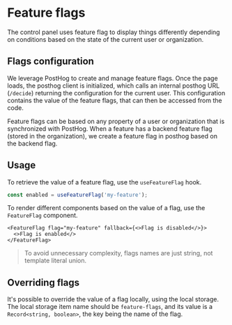 # Feature flags

The control panel uses feature flag to display things differently depending on conditions based on the state
of the current user or organization.

## Flags configuration

We leverage PostHog to create and manage feature flags. Once the page loads, the posthog client is
initialized, which calls an internal posthog URL (`/decide`) returning the configuration for the current user.
This configuration contains the value of the feature flags, that can then be accessed from the code.

Feature flags can be based on any property of a user or organization that is synchronized with PostHog. When a
feature has a backend feature flag (stored in the organization), we create a feature flag in posthog based on
the backend flag.

## Usage

To retrieve the value of a feature flag, use the `useFeatureFlag` hook.

```ts
const enabled = useFeatureFlag('my-feature');
```

To render different components based on the value of a flag, use the `FeatureFlag` component.

```tsx
<FeatureFlag flag="my-feature" fallback={<>Flag is disabled</>}>
  <>Flag is enabled</>
</FeatureFlag>
```

> To avoid unnecessary complexity, flags names are just string, not template literal union.

## Overriding flags

It's possible to override the value of a flag locally, using the local storage. The local storage item name
should be `feature-flags`, and its value is a `Record<string, boolean>`, the key being the name of the
flag.
